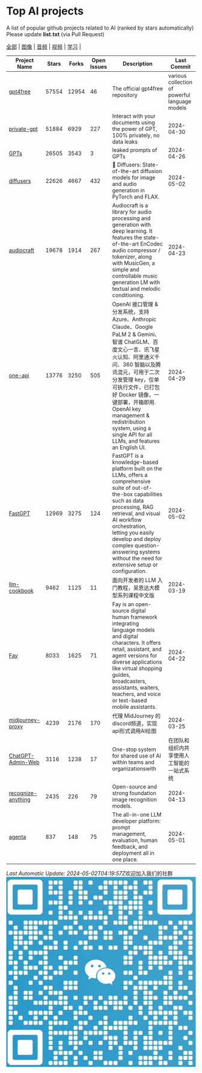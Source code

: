 # Top AI projects
A list of popular github projects related to AI (ranked by stars automatically)
Please update **list.txt** (via Pull Request)

<a href="./README.md">全部</a> |   <a href="./READMEpicture.md">图像</a> |   <a href="./READMEaudio.md">音频</a> | <a href="./READMEvideo.md">视频</a> | <a href="./READMElearn.md">学习</a> | 

| Project Name | Stars | Forks | Open Issues | Description | Last Commit |
| ------------ | ----- | ----- | ----------- | ----------- | ----------- |
| [gpt4free](https://github.com/xtekky/gpt4free) | 57554 | 12954 | 46 | The official gpt4free repository | various collection of powerful language models | 2024-04-30 |
| [private-gpt](https://github.com/zylon-ai/private-gpt) | 51884 | 6929 | 227 | Interact with your documents using the power of GPT, 100% privately, no data leaks | 2024-04-30 |
| [GPTs](https://github.com/linexjlin/GPTs) | 26505 | 3543 | 3 | leaked prompts of GPTs | 2024-04-26 |
| [diffusers](https://github.com/huggingface/diffusers) | 22626 | 4667 | 432 | 🤗 Diffusers: State-of-the-art diffusion models for image and audio generation in PyTorch and FLAX. | 2024-05-02 |
| [audiocraft](https://github.com/facebookresearch/audiocraft) | 19678 | 1914 | 267 | Audiocraft is a library for audio processing and generation with deep learning. It features the state-of-the-art EnCodec audio compressor / tokenizer, along with MusicGen, a simple and controllable music generation LM with textual and melodic conditioning. | 2024-04-23 |
| [one-api](https://github.com/songquanpeng/one-api) | 13776 | 3250 | 505 | OpenAI 接口管理 & 分发系统，支持 Azure、Anthropic Claude、Google PaLM 2 & Gemini、智谱 ChatGLM、百度文心一言、讯飞星火认知、阿里通义千问、360 智脑以及腾讯混元，可用于二次分发管理 key，仅单可执行文件，已打包好 Docker 镜像，一键部署，开箱即用. OpenAI key management & redistribution system, using a single API for all LLMs, and features an English UI. | 2024-04-29 |
| [FastGPT](https://github.com/labring/FastGPT) | 12969 | 3275 | 124 | FastGPT is a knowledge-based platform built on the LLMs, offers a comprehensive suite of out-of-the-box capabilities such as data processing, RAG retrieval, and visual AI workflow orchestration, letting you easily develop and deploy complex question-answering systems without the need for extensive setup or configuration. | 2024-05-02 |
| [llm-cookbook](https://github.com/datawhalechina/llm-cookbook) | 9462 | 1125 | 11 | 面向开发者的 LLM 入门教程，吴恩达大模型系列课程中文版 | 2024-03-19 |
| [Fay](https://github.com/xszyou/Fay) | 8033 | 1625 | 71 | Fay is an open-source digital human framework integrating language models and digital characters. It offers retail, assistant, and agent versions for diverse applications like virtual shopping guides, broadcasters, assistants, waiters, teachers, and voice or text-based mobile assistants. | 2024-04-22 |
| [midjourney-proxy](https://github.com/novicezk/midjourney-proxy) | 4239 | 2176 | 170 | 代理 MidJourney 的discord频道，实现api形式调用AI绘图 | 2024-03-25 |
| [ChatGPT-Admin-Web](https://github.com/AprilNEA/ChatGPT-Admin-Web) | 3116 | 1238 | 17 | One-stop system for shared use of AI within teams and organizationswith | 在团队和组织内共享使用人工智能的一站式系统 | 2023-12-27 |
| [recognize-anything](https://github.com/xinyu1205/recognize-anything) | 2435 | 226 | 79 | Open-source and strong foundation image recognition models. | 2024-04-13 |
| [agenta](https://github.com/Agenta-AI/agenta) | 837 | 148 | 75 | The all-in-one LLM developer platform: prompt management, evaluation, human feedback, and deployment all in one place. | 2024-05-01 |

*Last Automatic Update: 2024-05-02T04:19:57Z*欢迎加入我们的社群 ![](https://raw.githubusercontent.com/mouuii/picture/master/weichat.jpg) 